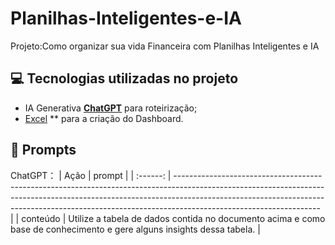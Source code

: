 # Planilhas-Inteligentes-e-IA
Projeto:Como organizar sua vida Financeira com Planilhas Inteligentes e IA

## 💻 Tecnologias utilizadas no projeto

- IA Generativa **[ChatGPT](https://chat.openai.com)** para roteirização;
- [Excel](https://www.microsoft.com/en/microsoft-365/excel) ** para a criação do Dashboard.

## 🧠 Prompts

ChatGPT：
|   Ação   | prompt                                                                                                                                                                                                                                                                         |
| :------: | ------------------------------------------------------------------------------------------------------------------------------------------------------------------------------------------------------------------------------------------------------------------------------ |
| conteúdo |  Utilize a tabela de dados contida no documento acima e como base de conhecimento e gere alguns insights dessa tabela. |

                                    


